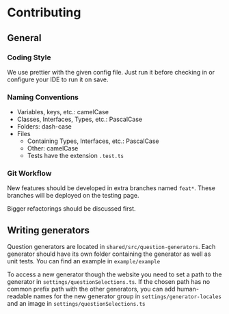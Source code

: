 # Contributing

## General

### Coding Style

We use prettier with the given config file. Just run it before checking in or configure your IDE to run it on save.

### Naming Conventions

- Variables, keys, etc.: camelCase
- Classes, Interfaces, Types, etc.: PascalCase
- Folders: dash-case
- Files
  - Containing Types, Interfaces, etc.: PascalCase
  - Other: camelCase
  - Tests have the extension `.test.ts`

### Git Workflow

New features should be developed in extra branches named `feat*`. These branches will be deployed on the testing page.

Bigger refactorings should be discussed first.

## Writing generators

Question generators are located in `shared/src/question-generators`.
Each generator should have its own folder containing the generator as well as unit tests. You can find an example in `example/example`

To access a new generator though the website you need to set a path to the generator in `settings/questionSelections.ts`. If the chosen path has no common prefix path with the other generators, you can add human-readable names for the new generator group in `settings/generator-locales` and an image in `settings/questionSelections.ts`